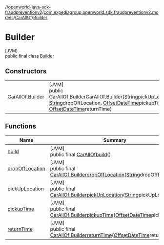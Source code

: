 //[openworld-java-sdk-fraudpreventionv2](../../../../index.md)/[com.expediagroup.openworld.sdk.fraudpreventionv2.models](../../index.md)/[CarAllOf](../index.md)/[Builder](index.md)

# Builder

[JVM]\
public final class [Builder](index.md)

## Constructors

| | |
|---|---|
| [CarAllOf.Builder](-car-all-of.-builder.md) | [JVM]<br>public [CarAllOf.Builder](index.md)[CarAllOf.Builder](-car-all-of.-builder.md)([String](https://docs.oracle.com/javase/8/docs/api/java/lang/String.html)pickUpLocation, [String](https://docs.oracle.com/javase/8/docs/api/java/lang/String.html)dropOffLocation, [OffsetDateTime](https://docs.oracle.com/javase/8/docs/api/java/time/OffsetDateTime.html)pickupTime, [OffsetDateTime](https://docs.oracle.com/javase/8/docs/api/java/time/OffsetDateTime.html)returnTime) |

## Functions

| Name | Summary |
|---|---|
| [build](build.md) | [JVM]<br>public final [CarAllOf](../index.md)[build](build.md)() |
| [dropOffLocation](drop-off-location.md) | [JVM]<br>public final [CarAllOf.Builder](index.md)[dropOffLocation](drop-off-location.md)([String](https://docs.oracle.com/javase/8/docs/api/java/lang/String.html)dropOffLocation) |
| [pickUpLocation](pick-up-location.md) | [JVM]<br>public final [CarAllOf.Builder](index.md)[pickUpLocation](pick-up-location.md)([String](https://docs.oracle.com/javase/8/docs/api/java/lang/String.html)pickUpLocation) |
| [pickupTime](pickup-time.md) | [JVM]<br>public final [CarAllOf.Builder](index.md)[pickupTime](pickup-time.md)([OffsetDateTime](https://docs.oracle.com/javase/8/docs/api/java/time/OffsetDateTime.html)pickupTime) |
| [returnTime](return-time.md) | [JVM]<br>public final [CarAllOf.Builder](index.md)[returnTime](return-time.md)([OffsetDateTime](https://docs.oracle.com/javase/8/docs/api/java/time/OffsetDateTime.html)returnTime) |
